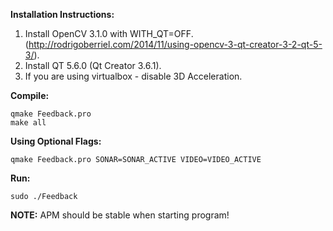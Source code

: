 **Installation Instructions:**

1. Install OpenCV 3.1.0 with WITH_QT=OFF. (http://rodrigoberriel.com/2014/11/using-opencv-3-qt-creator-3-2-qt-5-3/).
2. Install QT 5.6.0 (Qt Creator 3.6.1).
3. If you are using virtualbox - disable 3D Acceleration.

**Compile:**
```
qmake Feedback.pro
make all
```

**Using Optional Flags:**
```
qmake Feedback.pro SONAR=SONAR_ACTIVE VIDEO=VIDEO_ACTIVE
```

**Run:**
```
sudo ./Feedback
```


**NOTE:** APM should be stable when starting program!
